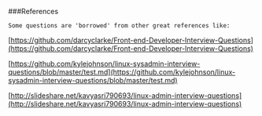 
###References

`Some questions are 'borrowed' from other great references like:`

[https://github.com/darcyclarke/Front-end-Developer-Interview-Questions](https://github.com/darcyclarke/Front-end-Developer-Interview-Questions)

[https://github.com/kylejohnson/linux-sysadmin-interview-questions/blob/master/test.md](https://github.com/kylejohnson/linux-sysadmin-interview-questions/blob/master/test.md)

[http://slideshare.net/kavyasri790693/linux-admin-interview-questions](http://slideshare.net/kavyasri790693/linux-admin-interview-questions)
